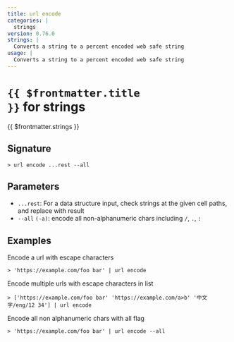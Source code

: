 ```yaml
---
title: url encode
categories: |
  strings
version: 0.76.0
strings: |
  Converts a string to a percent encoded web safe string
usage: |
  Converts a string to a percent encoded web safe string
---
```


# <code>{{ $frontmatter.title }}</code> for strings

<div class='command-title'>{{ $frontmatter.strings }}</div>

## Signature

```> url encode ...rest --all```

## Parameters

 -  `...rest`: For a data structure input, check strings at the given cell paths, and replace with result
 -  `--all` `(-a)`: encode all non-alphanumeric chars including `/`, `.`, `:`

## Examples

Encode a url with escape characters
```shell
> 'https://example.com/foo bar' | url encode
```

Encode multiple urls with escape characters in list
```shell
> ['https://example.com/foo bar' 'https://example.com/a>b' '中文字/eng/12 34'] | url encode
```

Encode all non alphanumeric chars with all flag
```shell
> 'https://example.com/foo bar' | url encode --all
```
